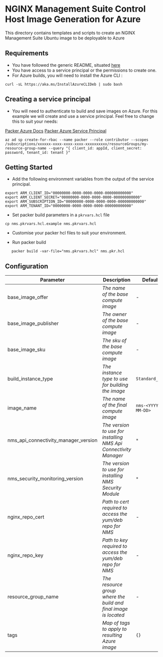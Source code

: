 # NGINX Management Suite Control Host Image Generation for Azure

This directory contains templates and scripts to create an NGINX Management Suite Ubuntu image to be deployable to Azure

## Requirements

- You have followed the generic README, situated [here](../../README.md)
- You have access to a service principal or the permissions to create one.
- For Azure builds, you will need to install the Azure CLI :

```shell
curl -sL https://aka.ms/InstallAzureCLIDeb | sudo bash
```

## Creating a service principal

- You will need to authenticate to build and save images on Azure. For this example we will create and use a service principal. Feel free to change this to suit your needs:

[Packer Azure Docs](https://developer.hashicorp.com/packer/plugins/builders/azure/arm)
[Packer Azure Service Principal](https://developer.hashicorp.com/packer/plugins/builders/azure#azure-active-directory-service-principal)

```shell
az ad sp create-for-rbac --name packer --role contributor --scopes /subscriptions/xxxxxx-xxxx-xxxx-xxxx-xxxxxxxxxx/resourceGroups/my-resource-group-name --query "{ client_id: appId, client_secret: password, tenant_id: tenant }"
```

## Getting Started

- Add the following environment variables from the output of the service principal.

```shell
export ARM_CLIENT_ID="00000000-0000-0000-0000-000000000000"
export ARM_CLIENT_SECRET="00000000-0000-0000-0000-000000000000"
export ARM_SUBSCRIPTION_ID="00000000-0000-0000-0000-000000000000"
export ARM_TENANT_ID="00000000-0000-0000-0000-000000000000"
```

- Set packer build parameters in a `pkrvars.hcl` file

```shell
cp nms.pkrvars.hcl.example nms.pkrvars.hcl
```

- Customise your packer hcl files to suit your environment.

- Run packer build

```shell
   packer build -var-file="nms.pkrvars.hcl" nms.pkr.hcl
```

## Configuration

| Parameter                            | Description                                                      | Default             | Required |
| ------------------------------------ | ---------------------------------------------------------------- | ------------------- | -------- |
| base_image_offer                     | _The name of the base compute image_                             | -                   | Yes      |
| base_image_publisher                 | _The owner of the base compute image_                            | -                   | Yes      |
| base_image_sku                       | _The sku of the base compute image_                              | -                   | Yes      |
| build_instance_type                  | _The instance type to use for building the image_                | `Standard_B1s`      | No       |
| image_name                           | _The name of the final compute image_                            | `nms-<YYYY-MM-DD>`  | No       |
| nms_api_connectivity_manager_version | _The version to use for installing NMS Api Connectivity Manager_ | `*`                 | No       |
| nms_security_monitoring_version      | _The version to use for installing NMS Security Module_          | `*`                 | No       |
| nginx_repo_cert                      | _Path to cert required to access the yum/deb repo for NMS_       | -                   | Yes      |
| nginx_repo_key                       | _Path to key required to access the yum/deb repo for NMS_        | -                   | Yes      |
| resource_group_name                  | _The resource group where the build and final image is located_  | -                   | Yes      |
| tags                                 | _Map of tags to apply to resulting Azure image_                  | `{}`                | No       |
